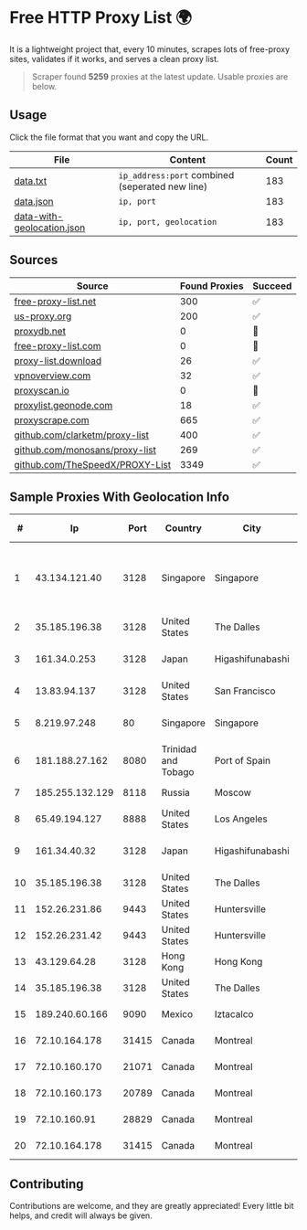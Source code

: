 
# Free HTTP Proxy List 🌍

It is a lightweight project that, every 10 minutes, scrapes lots of free-proxy sites, validates if it works, and serves a clean proxy list.


> Scraper found **5259** proxies at the latest update. Usable proxies are below.

## Usage

Click the file format that you want and copy the URL.


|File|Content|Count|
|----|-------|-----|
|[data.txt](https://raw.githubusercontent.com/themiralay/Proxy-List-World/master/data.txt)|`ip_address:port` combined (seperated new line)|183|
|[data.json](https://raw.githubusercontent.com/themiralay/Proxy-List-World/master/data.json)|`ip, port`|183|
|[data-with-geolocation.json](https://raw.githubusercontent.com/themiralay/Proxy-List-World/master/data-with-geolocation.json)|`ip, port, geolocation`|183|

## Sources

|Source|Found Proxies|Succeed|
|------|-------------|-------|
|[free-proxy-list.net](https://free-proxy-list.net)|300|✅|
|[us-proxy.org](https://www.us-proxy.org)|200|✅|
|[proxydb.net](http://proxydb.net)|0|🚫|
|[free-proxy-list.com](https://free-proxy-list.com/?page=&port=&type%5B%5D=http&type%5B%5D=https&up_time=0&search=Search)|0|🚫|
|[proxy-list.download](https://www.proxy-list.download/HTTP)|26|✅|
|[vpnoverview.com](https://vpnoverview.com/privacy/anonymous-browsing/free-proxy-servers)|32|✅|
|[proxyscan.io](https://www.proxyscan.io)|0|🚫|
|[proxylist.geonode.com](https://proxylist.geonode.com/api/proxy-list?limit=300&page=1&sort_by=lastChecked&sort_type=desc&protocols=http,https)|18|✅|
|[proxyscrape.com](https://api.proxyscrape.com/v2/?request=displayproxies&protocol=http&timeout=10000&country=all&ssl=all&anonymity=all)|665|✅|
|[github.com/clarketm/proxy-list](https://raw.githubusercontent.com/clarketm/proxy-list/master/proxy-list-raw.txt)|400|✅|
|[github.com/monosans/proxy-list](https://raw.githubusercontent.com/monosans/proxy-list/main/proxies/http.txt)|269|✅|
|[github.com/TheSpeedX/PROXY-List](https://raw.githubusercontent.com/TheSpeedX/PROXY-List/master/http.txt)|3349|✅|


## Sample Proxies With Geolocation Info

|#|Ip|Port|Country|City|Internet Service Provider|
|-|--|----|-------|----|-------------------------|
|1|43.134.121.40|3128|Singapore|Singapore|Shenzhen Tencent Computer Systems Company Limited|
|2|35.185.196.38|3128|United States|The Dalles|Google LLC|
|3|161.34.0.253|3128|Japan|Higashifunabashi|NTT PC Communications, Inc.|
|4|13.83.94.137|3128|United States|San Francisco|Microsoft Corporation|
|5|8.219.97.248|80|Singapore|Singapore|Alibaba (US) Technology Co., Ltd.|
|6|181.188.27.162|8080|Trinidad and Tobago|Port of Spain|Columbus Communications Trinidad Limited.|
|7|185.255.132.129|8118|Russia|Moscow|First Server Limited|
|8|65.49.194.127|8888|United States|Los Angeles|IT7 Networks Inc|
|9|161.34.40.32|3128|Japan|Higashifunabashi|NTT PC Communications, Inc.|
|10|35.185.196.38|3128|United States|The Dalles|Google LLC|
|11|152.26.231.86|9443|United States|Huntersville|MCNC|
|12|152.26.231.42|9443|United States|Huntersville|MCNC|
|13|43.129.64.28|3128|Hong Kong|Hong Kong|Aceville Pte.ltd|
|14|35.185.196.38|3128|United States|The Dalles|Google LLC|
|15|189.240.60.166|9090|Mexico|Iztacalco|Uninet S.A. de C.V.|
|16|72.10.164.178|31415|Canada|Montreal|GloboTech Communications|
|17|72.10.160.170|21071|Canada|Montreal|GloboTech Communications|
|18|72.10.160.173|20789|Canada|Montreal|GloboTech Communications|
|19|72.10.160.91|28829|Canada|Montreal|GloboTech Communications|
|20|72.10.164.178|31415|Canada|Montreal|GloboTech Communications|



## Contributing

Contributions are welcome, and they are greatly appreciated! Every
little bit helps, and credit will always be given.

